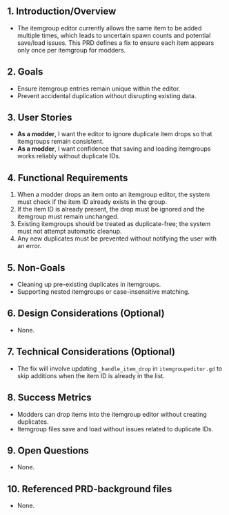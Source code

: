 ## 1. Introduction/Overview
- The itemgroup editor currently allows the same item to be added multiple times, which leads to uncertain spawn counts and potential save/load issues. This PRD defines a fix to ensure each item appears only once per itemgroup for modders.

## 2. Goals
- Ensure itemgroup entries remain unique within the editor.
- Prevent accidental duplication without disrupting existing data.

## 3. User Stories
- **As a modder**, I want the editor to ignore duplicate item drops so that itemgroups remain consistent.
- **As a modder**, I want confidence that saving and loading itemgroups works reliably without duplicate IDs.

## 4. Functional Requirements
1. When a modder drops an item onto an itemgroup editor, the system must check if the item ID already exists in the group.
2. If the item ID is already present, the drop must be ignored and the itemgroup must remain unchanged.
3. Existing itemgroups should be treated as duplicate-free; the system must not attempt automatic cleanup.
4. Any new duplicates must be prevented without notifying the user with an error.

## 5. Non-Goals
- Cleaning up pre-existing duplicates in itemgroups.
- Supporting nested itemgroups or case-insensitive matching.

## 6. Design Considerations (Optional)
- None.

## 7. Technical Considerations (Optional)
- The fix will involve updating `_handle_item_drop` in `itemgroupeditor.gd` to skip additions when the item ID is already in the list.

## 8. Success Metrics
- Modders can drop items into the itemgroup editor without creating duplicates.
- Itemgroup files save and load without issues related to duplicate IDs.

## 9. Open Questions
- None.

## 10. Referenced PRD-background files
- None.
